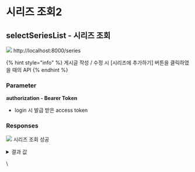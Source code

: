 # 시리즈 조회2

## selectSeriesList - 시리즈 조회

![](https://img.shields.io/badge/GET-blue?style=plastic\&logo=appveyor\&logo=GET) http://localhost:8000/series

{% hint style="info" %}
게시글 작성 / 수정 시 \[시리즈에 추가하기] 버튼을 클릭하였을 때의 API
{% endhint %}

### Parameter

**authorization - Bearer Token**

* login 시 발급 받은 access token

### Responses

![](https://img.shields.io/badge/200-519800?style=plastic\&logo=appveyor\&logo=200) 시리즈 조회 성공

<details>

<summary>결과 값</summary>

```json
{
  "statusCode": 200,
  "series": [
    {
      "series_series_name": "시리즈 이름1",
      "series_thumbnail": null,
      "series_post_count": 0,
      "series_update_at": "2022-12-01T12:13:42.632Z",
      "series_id": 9
    },
    {
      "series_series_name": "시리즈 이름2",
      "series_thumbnail": null,
      "series_post_count": 1,
      "series_update_at": "2022-12-05T06:38:24.723Z",
      "series_id": 10
    }
  ]
}
```

* series\_series\_name : 시리즈의 이름
* series\_thumbnail : 시리즈의 썸네일.
* series\_post\_count : 시리즈에 포함된 게시글의 수
* series\_create\_at : 시리즈의 수정일자
* series\_id : 시리즈의 ID

</details>

\

